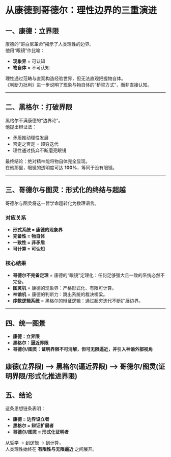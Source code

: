 # 从康德到哥德尔：理性边界的三重演进

## 一、康德：立界限
康德的“哥白尼革命”揭示了人类理性的边界。  
他用“眼镜”作比喻：  
- **现象界** = 可认知  
- **物自体** = 不可认知  

理性通过范畴与直观构造经验世界，但无法直观把握物自体。  
《判断力批判》进一步说明了现象与物自体的“桥梁方式”，而非直接认知。

---

## 二、黑格尔：打破界限
黑格尔不满康德的“边界论”。  
他提出辩证法：  
- 矛盾推动理性发展  
- 否定之否定 = 超穷迭代  
- 理性通过扬弃不断磨亮眼镜  

最终结论：绝对精神能将物自体完全显现。  
在他那里，眼镜的透明度可达 **100%**，等同于没有眼镜。

---

## 三、哥德尔与图灵：形式化的终结与超越
哥德尔与图灵将这一哲学命题转化为数理语言。

### 对应关系
- **形式系统 = 康德的现象界**  
- **完备性 = 物自体**  
- **一致性 = 非矛盾**  
- **可计算 = 可认知**

### 核心结果
- **哥德尔不完备定理** = 康德的“眼镜”定理化：任何足够强大且一致的系统必然不完备。  
- **图灵机** = 康德的现象界：严格形式化、有限可计算。  
- **神谕机** = 康德的判断力：跳出系统的裁决桥梁。  
- **序数逻辑系统** = 黑格尔的辩证逻辑：通过超穷迭代不断扩展边界。

---

## 四、统一图景
- **康德：立界限**  
- **黑格尔：逼近界限**  
- **哥德尔/图灵：证明界限不可消解，但可无限逼近，并引入神谕外部视角**

康德(立界限) ——> 黑格尔(逼近界限) ——> 哥德尔/图灵(证明界限/形式化推进界限)
---

## 五、结论
这条思想链条表明：  
- **康德 = 边界设立者**  
- **黑格尔 = 辩证扩展者**  
- **哥德尔/图灵 = 形式化证明者**  

从哲学 → 到逻辑 → 到计算，  
人类理性始终在 **有限性与无限逼近** 之间展开。



